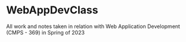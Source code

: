 # WebAppDevClass
All work and notes taken in relation with Web Application Development (CMPS - 369) in Spring of 2023
